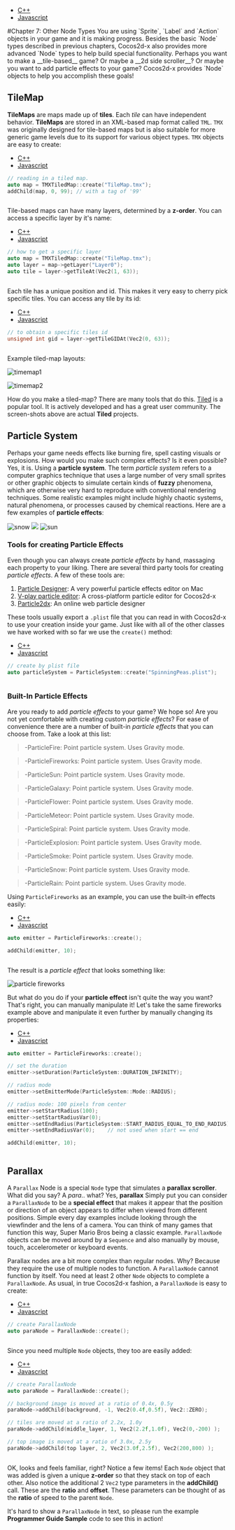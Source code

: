 <div class="langs">
  <ul>
    <li><a href="#" id="tab-cpp">C++</a></li>
    <li><a href="#" id="tab-js">Javascript</a></li>
  </ul>
</div>
#Chapter 7: Other Node Types
You are using `Sprite`, `Label` and `Action` objects in your game and it is making
progress. Besides the basic `Node` types described in previous chapters, Cocos2d-x also
provides more advanced `Node` types to help build special functionality. Perhaps
you want to make a __tile-based__ game? Or maybe a __2d side scroller__? Or maybe you
want to add particle effects to your game? Cocos2d-x provides `Node` objects to
help you accomplish these goals!

## TileMap
__TileMaps__ are maps made up of __tiles__. Each _tile_ can have independent behavior.
__TileMaps__ are stored in an XML-based map format called `TML`. `TMX` was originally
designed for tile-based maps but is also suitable for more generic game levels
due to its support for various object types. `TMX` objects are easy to create:

  <div class="langs">
  <ul>
    <li><a href="#" id="tab-cpp">C++</a></li>
    <li><a href="#" id="tab-js">Javascript</a></li>
  </ul>
</div>
<div class="tab-cpp tab_content">

<!-- any wording here -->
```cpp
// reading in a tiled map.
auto map = TMXTiledMap::create("TileMap.tmx");
addChild(map, 0, 99); // with a tag of '99'
```

  </div>

  <div class="tab-js tab_content">

<!-- any wording here -->
```javascript

```

  </div>

Tile-based maps can have many layers, determined by a
__z-order__. You can access a specific layer by it's name:

  <div class="langs">
  <ul>
    <li><a href="#" id="tab-cpp">C++</a></li>
    <li><a href="#" id="tab-js">Javascript</a></li>
  </ul>
</div>
<div class="tab-cpp tab_content">

<!-- any wording here -->
```cpp
// how to get a specific layer
auto map = TMXTiledMap::create("TileMap.tmx");
auto layer = map->getLayer("Layer0");
auto tile = layer->getTileAt(Vec2(1, 63));
```

  </div>

  <div class="tab-js tab_content">

<!-- any wording here -->
```javascript

```

  </div>

Each tile has a unique position and id. This makes it very easy to cherry pick
specific tiles. You can access any tile by its id:

  <div class="langs">
  <ul>
    <li><a href="#" id="tab-cpp">C++</a></li>
    <li><a href="#" id="tab-js">Javascript</a></li>
  </ul>
</div>
<div class="tab-cpp tab_content">

<!-- any wording here -->
```cpp
// to obtain a specific tiles id
unsigned int gid = layer->getTileGIDAt(Vec2(0, 63));
```

  </div>

  <div class="tab-js tab_content">

<!-- any wording here -->
```javascript

```

  </div>

Example tiled-map layouts:

![](7-img/tilemap1.png "timemap1")

![](7-img/tilemap2.png "timemap2")

How do you make a tiled-map? There are many tools that do this. [Tiled](http://mapeditor.org)
is a popular tool. It is actively developed and has a great user community. The
screen-shots above are actual __Tiled__ projects.

## Particle System
Perhaps your game needs effects like burning fire, spell casting visuals or explosions.
How would you make such complex effects? Is it even possible? Yes, it is. Using
a __particle system__. The term _particle system_ refers to a computer graphics
technique that uses a large number of very small sprites or other graphic objects
to simulate certain kinds of __fuzzy__ phenomena, which are otherwise very hard
to reproduce with conventional rendering techniques. Some realistic examples
might include highly chaotic systems, natural phenomena, or processes caused by
chemical reactions. Here are a few examples of __particle effects__:

![](7-img/particle1.png "snow") ![](2-img/smallSpacer.png "") ![](7-img/particle3.png "sun")

### Tools for creating Particle Effects
Even though you can always create _particle effects_ by hand, massaging each
property to your liking. There are several third party tools for creating
_particle effects_. A few of these tools are:

1. [Particle Designer](https://71squared.com/particledesigner): A very powerful particle effects editor on Mac
2. [V-play particle editor](http://v-play.net/2014/02/v-play-particle-editor-for-cocos2d-and-v-play/): A cross-platform particle editor for Cocos2d-x
3. [Particle2dx](http://www.effecthub.com/particle2dx): An online web particle designer

These tools usually export a `.plist` file that you can read in with Cocos2d-x to
use your creation inside your game. Just like with all of the other classes we
have worked with so far we use the `create()` method:

  <div class="langs">
  <ul>
    <li><a href="#" id="tab-cpp">C++</a></li>
    <li><a href="#" id="tab-js">Javascript</a></li>
  </ul>
</div>
<div class="tab-cpp tab_content">

<!-- any wording here -->
```cpp
// create by plist file
auto particleSystem = ParticleSystem::create("SpinningPeas.plist");
```

  </div>

  <div class="tab-js tab_content">

<!-- any wording here -->
```javascript

```

  </div>

### Built-In Particle Effects
Are you ready to add _particle effects_ to your game? We hope so! Are you not yet
comfortable with creating custom _particle effects_? For ease of convenience there
are a number of built-in _particle effects_ that you can choose from. Take a look
at this list:

  >-ParticleFire: Point particle system. Uses Gravity mode.

  >-ParticleFireworks: Point particle system. Uses Gravity mode.

  >-ParticleSun: Point particle system. Uses Gravity mode.

  >-ParticleGalaxy: Point particle system. Uses Gravity mode.

  >-ParticleFlower: Point particle system. Uses Gravity mode.

  >-ParticleMeteor: Point particle system. Uses Gravity mode.

  >-ParticleSpiral: Point particle system. Uses Gravity mode.

  >-ParticleExplosion: Point particle system. Uses Gravity mode.

  >-ParticleSmoke: Point particle system. Uses Gravity mode.

  >-ParticleSnow: Point particle system. Uses Gravity mode.

  >-ParticleRain: Point particle system. Uses Gravity mode.

Using `ParticleFireworks` as an example, you can use the built-in effects easily:

  <div class="langs">
  <ul>
    <li><a href="#" id="tab-cpp">C++</a></li>
    <li><a href="#" id="tab-js">Javascript</a></li>
  </ul>
</div>
<div class="tab-cpp tab_content">

<!-- any wording here -->
```cpp
auto emitter = ParticleFireworks::create();

addChild(emitter, 10);
```

  </div>

  <div class="tab-js tab_content">

<!-- any wording here -->
```javascript

```

  </div>

The result is a _particle effect_ that looks something like:

![](7-img/particle2.png "particle fireworks")

But what do you do if your __particle effect__ isn't quite the way you want?
That's right, you can manually manipulate it! Let's take the same fireworks example
above and manipulate it even further by manually changing its properties:

  <div class="langs">
  <ul>
    <li><a href="#" id="tab-cpp">C++</a></li>
    <li><a href="#" id="tab-js">Javascript</a></li>
  </ul>
</div>
<div class="tab-cpp tab_content">

<!-- any wording here -->
```cpp
auto emitter = ParticleFireworks::create();

// set the duration
emitter->setDuration(ParticleSystem::DURATION_INFINITY);

// radius mode
emitter->setEmitterMode(ParticleSystem::Mode::RADIUS);

// radius mode: 100 pixels from center
emitter->setStartRadius(100);
emitter->setStartRadiusVar(0);
emitter->setEndRadius(ParticleSystem::START_RADIUS_EQUAL_TO_END_RADIUS);
emitter->setEndRadiusVar(0);    // not used when start == end

addChild(emitter, 10);
```

  </div>

  <div class="tab-js tab_content">

<!-- any wording here -->
```javascript

```

  </div>

<!--### Creating Particles
Building your own _particle effects_ is a rather complex process of setting
properties to achieve the desired effects. There are a lot of properties so let's
get familiar with some of the most basic ones. Don't worry, just keep this as a
reference to refer back to! Basic _particle_ properties include:

  >-startSize: Start size of the particles in pixels.

  >-endSize: Use kCCParticleStartSizeEqualToEndSize if you want that the start size == end size.

  >-startColor: (a ccColor4F).

  >-endColor: (a ccColor4F).

  >-life: time to live of the particles in seconds.

  >-angle: (a float). Starting degrees of the particle.

  >-positon: (a Vec2).

  >-centerOfGravity: (a Point).

Besides the properties each _particle_ has, the _particle system_ itself also has
properties that can be changed to achieve your desired effects. Some of these
include:

  >-emissionRate: How many particle are emitted per second?

  >-duration: How many seconds does the particle system live? Use kCCParticleDurationInfinity for infinity.

  >-blendFunc: The OpenGL blending function used for the system. (a ccBlendFunc).

  >-positionType: Use kCCPositionTypeFree (default one) for moving particles freely.
  Or use kCCPositionTypeGrouped to move them in a group.

  >-texture: The texture used for the particles. (a Texture2D).

### Particle System Modes
_Particle systems_ have two modes of operation. _Gravity Mode_ and _Radius Mode_.

#### Gravity Mode
_Gravity Mode_ lets particles fly toward or away from a center point. It's strength
is that it allows very dynamic, organic effects.

![](7-img/particle6.png "Gravity Mode")

_Gravity Mode_ only has a few properties that you can change. They are:

  >-gravity: The gravity of the particle system.

  >-speed: The speed at which the particles are emitted.

  >-speedVar: The speed variance.

  >-tangencialAccel: The tangential acceleration of the particles.

  >-tangencialAccelVar: The tangential acceleration variance.

  >-radialAccel: The radial acceleration of the particles.

  >-radialAccelVar: The radial acceleration variance.

#### Radius Mode
_Radius Mode_ causes particles to rotate in a circle. It also allows you to create
spiral effects with particles either rushing inward or rotating outward.

![](7-img/particle5.png "Radius Mode")

_Radius Mode_ only has a few properties that you can change. They are:

  >-startRadius: The starting radius of the particles

  >-startRadiusVar: The starting radius variance

  >-endRadius: The ending radius of the particles.

  >-endRadiusVar: The ending radius variance

  >-rotatePerSecond: Number of degrees to rotate a particle around the source pos per second.

  >-rotatePerSecondVar: Number of degrees variance.

This all sounds really complicated but the fact that the code is simple helps to
clarify these concepts. Let's take a look at an example to tie everything together:
```cpp
//Create by plist file
auto particleSystem = ParticleSystem::create("SpinningPeas.plist");

// set the duration
particleSystem->setDuration(ParticleSystem::DURATION_INFINITY);

// radius mode
particleSystem->setEmitterMode(ParticleSystem::Mode::RADIUS);

// radius mode: 100 pixels from center
particleSystem->setStartRadius(100);
particleSystem->setStartRadiusVar(0);
particleSystem->setEndRadius(ParticleSystem::START_RADIUS_EQUAL_TO_END_RADIUS);
particleSystem->setEndRadiusVar(0);    // not used when start == end

// radius mode: degrees per second
// 45 * 4 seconds of life = 180 degrees
particleSystem->setRotatePerSecond(45);
particleSystem->setRotatePerSecondVar(0);
```
![](7-img/particle4.png)

** JASON - Replace the above screenshot with example from chapter 7 demo code
-->
## Parallax
A `Parallax` Node is a special `Node` type that simulates a __parallax scroller__.
What did you say? A *para*.. what? Yes, __parallax__ Simply put you can consider
a `ParallaxNode` to be a __special effect__ that makes it appear that the position
or direction of an object appears to differ when viewed from different positions.
Simple every day examples include looking through the viewfinder and the lens of
a camera. You can think of many games that function this way, Super Mario Bros
being a classic example. `ParallaxNode` objects can be moved around by a `Sequence`
and  also manually by mouse, touch, accelerometer or keyboard events.

Parallax nodes are a bit more complex than regular nodes. Why? Because they
require the use of multiple nodes to function. A `ParallaxNode` cannot function
by itself. You need at least 2 other `Node` objects to complete a `ParallaxNode`.
As usual, in true Cocos2d-x fashion, a `ParallaxNode` is easy to create:

  <div class="langs">
  <ul>
    <li><a href="#" id="tab-cpp">C++</a></li>
    <li><a href="#" id="tab-js">Javascript</a></li>
  </ul>
</div>
<div class="tab-cpp tab_content">

<!-- any wording here -->
```cpp
// create ParallaxNode
auto paraNode = ParallaxNode::create();
```

  </div>

  <div class="tab-js tab_content">

<!-- any wording here -->
```javascript

```

  </div>

Since you need multiple `Node` objects, they too are easily added:

  <div class="langs">
  <ul>
    <li><a href="#" id="tab-cpp">C++</a></li>
    <li><a href="#" id="tab-js">Javascript</a></li>
  </ul>
</div>
<div class="tab-cpp tab_content">

<!-- any wording here -->
```cpp
// create ParallaxNode
auto paraNode = ParallaxNode::create();

// background image is moved at a ratio of 0.4x, 0.5y
paraNode->addChild(background, -1, Vec2(0.4f,0.5f), Vec2::ZERO);

// tiles are moved at a ratio of 2.2x, 1.0y
paraNode->addChild(middle_layer, 1, Vec2(2.2f,1.0f), Vec2(0,-200) );

// top image is moved at a ratio of 3.0x, 2.5y
paraNode->addChild(top layer, 2, Vec2(3.0f,2.5f), Vec2(200,800) );
```

  </div>

  <div class="tab-js tab_content">

<!-- any wording here -->
```javascript

```

  </div>

OK, looks and feels familiar, right? Notice a few items! Each `Node` object that
was added is given a unique __z-order__ so that they stack on top of each other.
Also notice the additional 2 `Vec2` type parameters in the __addChild()__ call. These
are the __ratio__ and __offset__. These parameters can be thought of as the __ratio__
of speed to the parent `Node`.

It's hard to show a `ParallaxNode` in text, so please run the example __Programmer
Guide Sample__ code to see this in action!
